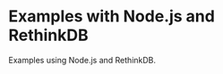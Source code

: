 Examples with Node.js and RethinkDB
========================

Examples using Node.js and RethinkDB.
